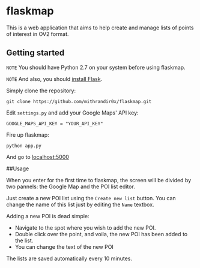 flaskmap
========

This is a web application that aims to help create and manage lists of points of interest in OV2 format.

## Getting started

`NOTE` You should have Python 2.7 on your system before using flaskmap.

`NOTE` And also, you should [install Flask](http://flask.pocoo.org/docs/installation/).

Simply clone the repository:

`git clone https://github.com/mithrandir0x/flaskmap.git`

Edit `settings.py` and add your Google Maps' API key:

`GOOGLE_MAPS_API_KEY = "YOUR_API_KEY"`

Fire up flaskmap:

`python app.py`

And go to [localhost:5000](http://localhost:5000/)

##Usage

When you enter for the first time to flaskmap, the screen will be divided by two pannels: the Google Map and the POI list editor.

Just create a new POI list using the `Create new list` button. You can change the name of this list just by editing the `Name` textbox.

Adding a new POI is dead simple:

- Navigate to the spot where you wish to add the new POI.
- Double click over the point, and voila, the new POI has been added to the list.
- You can change the text of the new POI

The lists are saved automatically every 10 minutes.